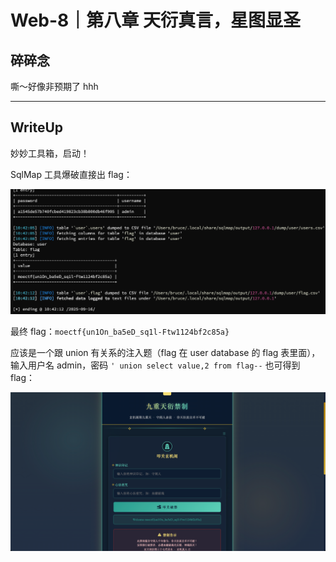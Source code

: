 # Web-8｜第八章 天衍真言，星图显圣

## 碎碎念

嘶～好像非预期了 hhh
***
## WriteUp

妙妙工具箱，启动！

SqlMap 工具爆破直接出 flag：

![](../../../../assets/Pasted%20image%2020250916105602.png)

最终 flag：`moectf{un1On_ba5eD_sq1l-Ftw1124bf2c85a}`

应该是一个跟 union 有关系的注入题（flag 在 user database 的 flag 表里面），输入用户名 admin，密码 `' union select value,2 from flag--` 也可得到 flag：

![](../../../../assets/Pasted%20image%2020250916110055.png)